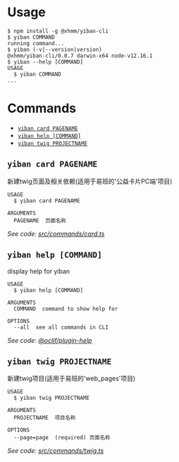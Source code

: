 
# Usage
<!-- usage -->
```sh-session
$ npm install -g @xhmm/yiban-cli
$ yiban COMMAND
running command...
$ yiban (-v|--version|version)
@xhmm/yiban-cli/0.0.7 darwin-x64 node-v12.16.1
$ yiban --help [COMMAND]
USAGE
  $ yiban COMMAND
...
```
<!-- usagestop -->
# Commands
<!-- commands -->
* [`yiban card PAGENAME`](#yiban-card-pagename)
* [`yiban help [COMMAND]`](#yiban-help-command)
* [`yiban twig PROJECTNAME`](#yiban-twig-projectname)

## `yiban card PAGENAME`

新建twig页面及相关依赖(适用于易班的'公益卡片PC端'项目)

```
USAGE
  $ yiban card PAGENAME

ARGUMENTS
  PAGENAME  页面名称
```

_See code: [src/commands/card.ts](https://github.com/XHMM/yiban-cli/blob/v0.0.7/src/commands/card.ts)_

## `yiban help [COMMAND]`

display help for yiban

```
USAGE
  $ yiban help [COMMAND]

ARGUMENTS
  COMMAND  command to show help for

OPTIONS
  --all  see all commands in CLI
```

_See code: [@oclif/plugin-help](https://github.com/oclif/plugin-help/blob/v2.1.6/src/commands/help.ts)_

## `yiban twig PROJECTNAME`

新建twig项目(适用于易班的'web_pages'项目)

```
USAGE
  $ yiban twig PROJECTNAME

ARGUMENTS
  PROJECTNAME  项目名称

OPTIONS
  --page=page  (required) 页面名称
```

_See code: [src/commands/twig.ts](https://github.com/XHMM/yiban-cli/blob/v0.0.7/src/commands/twig.ts)_
<!-- commandsstop -->
